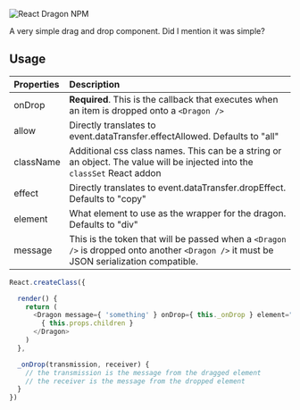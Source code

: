 ![React Dragon NPM](https://nodei.co/npm/react-dragon.png)

A very simple drag and drop component. Did I mention it was simple?

## Usage

Properties | Description
:--------- | :----------
onDrop     | **Required**. This is the callback that executes when an item is dropped onto a `<Dragon />`
allow      | Directly translates to event.dataTransfer.effectAllowed. Defaults to "all"
className  | Additional css class names. This can be a string or an object. The value will be injected into the `classSet` React addon
effect     | Directly translates to event.dataTransfer.dropEffect. Defaults to "copy"
element    | What element to use as the wrapper for the dragon. Defaults to "div"
message    | This is the token that will be passed when a `<Dragon />` is dropped onto another `<Dragon />` it must be JSON serialization compatible.

```javascript
React.createClass({

  render() {
    return (
      <Dragon message={ 'something' } onDrop={ this._onDrop } element="p">
        { this.props.children }
      </Dragon>
    )
  },

  _onDrop(transmission, receiver) {
    // the transmission is the message from the dragged element
    // the receiver is the message from the dropped element
  }
})
```
